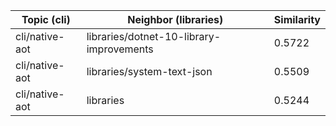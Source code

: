 | Topic (cli) | Neighbor (libraries) | Similarity |
|-------------|-------------------|------------|
| cli/native-aot | libraries/dotnet-10-library-improvements | 0.5722 |
| cli/native-aot | libraries/system-text-json | 0.5509 |
| cli/native-aot | libraries | 0.5244 |
